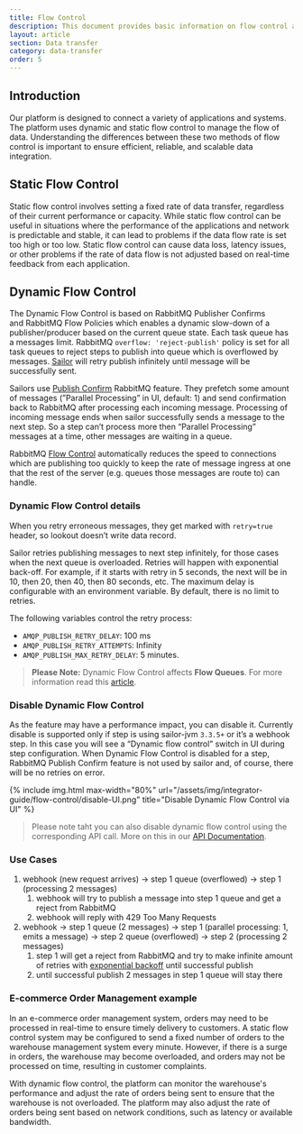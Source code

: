 ```yaml
---
title: Flow Control
description: This document provides basic information on flow control and differences between dynamic and static flow control.
layout: article
section: Data transfer
category: data-transfer
order: 5
---
```


## Introduction

Our platform is designed to connect a variety of applications and systems. The platform uses dynamic and static flow control to manage the flow of data. Understanding the differences between these two methods of flow control is important to ensure efficient, reliable, and scalable data integration.

## Static Flow Control

Static flow control involves setting a fixed rate of data transfer, regardless of their current performance or capacity. While static flow control can be useful in situations where the performance of the applications and network is predictable and stable, it can lead to problems if the data flow rate is set too high or too low. Static flow control can cause data loss, latency issues, or other problems if the rate of data flow is not adjusted based on real-time feedback from each application.

## Dynamic Flow Control

The Dynamic Flow Control is based on RabbitMQ Publisher Confirms and RabbitMQ Flow Policies which enables a dynamic slow-down of a publisher/producer based on the current queue state. Each task queue has a messages limit. RabbitMQ `overflow: 'reject-publish'` policy is set for all task queues to reject steps to publish into queue which is overflowed by messages. [Sailor](/references/sailor-compatibility-matrix) will retry publish infinitely until message will be successfully sent.

Sailors use [Publish Confirm](https://www.rabbitmq.com/confirms.html) RabbitMQ feature. They prefetch some amount of messages (”Parallel Processing” in UI, default: 1) and send confirmation back to RabbitMQ  after processing each incoming message. Processing of incoming message ends when sailor successfully sends a message to the next step. So a step can’t process more then “Parallel Processing” messages at a time, other messages are waiting in a queue.

RabbitMQ [Flow Control](https://www.rabbitmq.com/flow-control.html) automatically reduces the speed to connections which are publishing too quickly to keep the rate of message ingress at one that the rest of the server (e.g. queues those messages are route to) can handle.

### Dynamic Flow Control details

When you retry erroneous messages, they get marked with `retry=true` header, so lookout doesn’t write data record.

Sailor retries publishing messages to next step infinitely, for those cases when the next queue is overloaded. Retries will happen with exponential back-off. For example, if it starts with retry in 5 seconds, the next will be in 10, then 20, then 40, then 80 seconds, etc. The maximum delay is configurable with an environment variable. By default, there is no limit to retries.

The following variables control the retry process:

*  `AMQP_PUBLISH_RETRY_DELAY`: 100 ms
*  `AMQP_PUBLISH_RETRY_ATTEMPTS`: Infinity
*  `AMQP_PUBLISH_MAX_RETRY_DELAY`: 5 minutes.

> **Please Note:** Dynamic Flow Control affects **Flow Queues**. For more information read this [article](/guides/platform-behavior.html#messaging-queue-limits).

### Disable Dynamic Flow Control

As the feature may have a performance impact, you can disable it. Currently disable is supported only if step is using sailor-jvm `3.3.5+` or it’s a webhook step. In this case you will see a “Dynamic flow control” switch in UI during step configuration. When Dynamic Flow Control is disabled for a step, RabbitMQ Publish Confirm feature is not used by sailor and, of course, there will be no retries on error.

{% include img.html max-width="80%" url="/assets/img/integrator-guide/flow-control/disable-UI.png" title="Disable Dynamic Flow Control via UI" %}

> Please note taht you can also disable dynamic flow control using the corresponding API call. More on this in our [API Documentation]({{site.data.tenant.apiDocsUri}}/v2#/flows/patch_flows__flow_id_).

### Use Cases

1. webhook (new request arrives) → step 1 queue (overflowed) → step 1 (processing 2 messages)
    1. webhook will try to publish a message into step 1 queue and get a reject from RabbitMQ
    2. webhook will reply with 429 Too Many Requests
2. webhook → step 1 queue (2 messages) → step 1 (parallel processing: 1, emits a message) → step 2 queue (overflowed) → step 2 (processing 2 messages)
    1. step 1 will get a reject from RabbitMQ and try to make infinite amount of retries with [exponential backoff](https://en.wikipedia.org/wiki/Exponential_backoff) until successful publish
    2. until successful publish 2 messages in step 1 queue will stay there

### E-commerce Order Management example

In an e-commerce order management system, orders may need to be processed in real-time to ensure timely delivery to customers. A static flow control system may be configured to send a fixed number of orders to the warehouse management system every minute. However, if there is a surge in orders, the warehouse may become overloaded, and orders may not be processed on time, resulting in customer complaints.

With dynamic flow control, the platform can monitor the warehouse's performance and adjust the rate of orders being sent to ensure that the warehouse is not overloaded. The platform may also adjust the rate of orders being sent based on network conditions, such as latency or available bandwidth.

